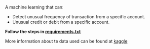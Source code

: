 A machine learning that can:
- Detect unusual frequency of transaction from a specific account.
- Unusual credit or debit from a specific account.

**Follow the steps in [requirements.txt](https://github.com/evolvingsam/fin_anom/blob/main/requirements.txt)**

More information about te data used can be found at [kaggle](https://www.kaggle.com/datasets/ealaxi/paysim1/data)
